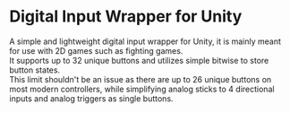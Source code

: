 # Digital Input Wrapper for Unity
A simple and lightweight digital input wrapper for Unity, it is mainly meant for use with 2D games such as fighting games.<br />
It supports up to 32 unique buttons and utilizes simple bitwise to store button states. <br />
This limit shouldn't be an issue as there are up to 26 unique buttons on most modern controllers, while simplifying analog sticks to 4 directional inputs and analog triggers as single buttons.
